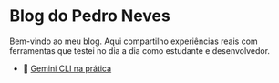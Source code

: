 # Blog do Pedro Neves

Bem-vindo ao meu blog. Aqui compartilho experiências reais com ferramentas que testei no dia a dia como estudante e desenvolvedor.

- 📄 [Gemini CLI na prática](/2025/07/10/gemini-cli.html)
